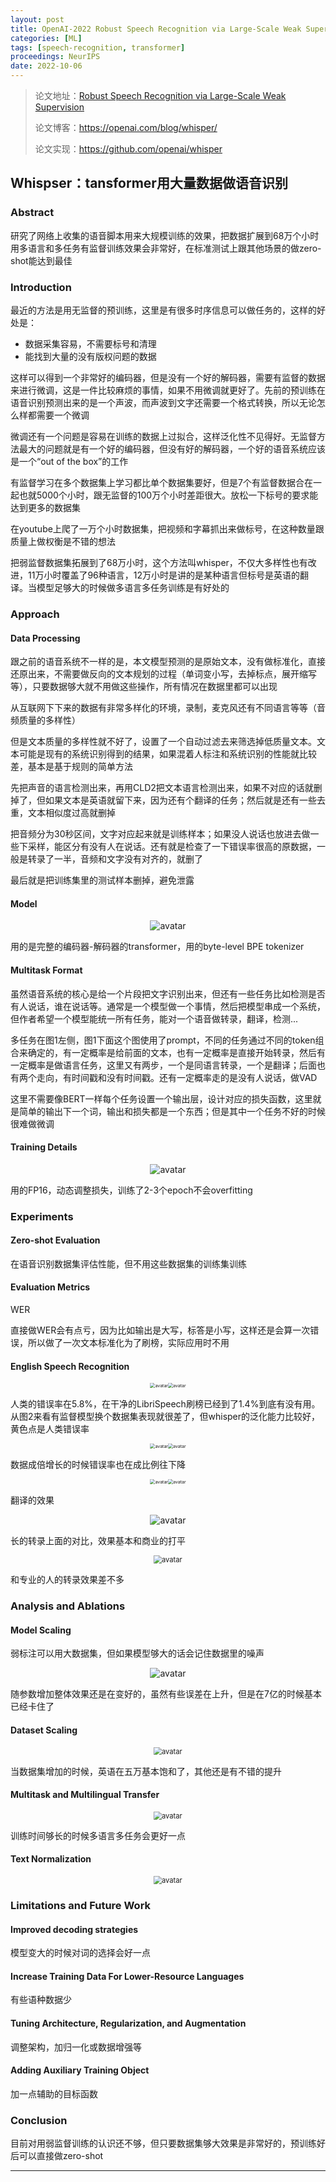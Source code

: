 ```yaml
---
layout: post
title: OpenAI-2022 Robust Speech Recognition via Large-Scale Weak Supervision
categories: [ML]
tags: [speech-recognition, transformer]
proceedings: NeurIPS
date: 2022-10-06
---
```


> 论文地址：[Robust Speech Recognition via Large-Scale Weak Supervision](https://cdn.openai.com/papers/whisper.pdf)
>
> 论文博客：<https://openai.com/blog/whisper/>
>
> 论文实现：<https://github.com/openai/whisper>

## Whispser：tansformer用大量数据做语音识别

### Abstract

研究了网络上收集的语音脚本用来大规模训练的效果，把数据扩展到68万个小时用多语言和多任务有监督训练效果会非常好，在标准测试上跟其他场景的做zero-shot能达到最佳

### Introduction

最近的方法是用无监督的预训练，这里是有很多时序信息可以做任务的，这样的好处是：

- 数据采集容易，不需要标号和清理
- 能找到大量的没有版权问题的数据

这样可以得到一个非常好的编码器，但是没有一个好的解码器，需要有监督的数据来进行微调，这是一件比较麻烦的事情，如果不用微调就更好了。先前的预训练在语音识别预测出来的是一个声波，而声波到文字还需要一个格式转换，所以无论怎么样都需要一个微调

微调还有一个问题是容易在训练的数据上过拟合，这样泛化性不见得好。无监督方法最大的问题就是有一个好的编码器，但没有好的解码器，一个好的语音系统应该是一个“out of the box”的工作

有监督学习在多个数据集上学习都比单个数据集要好，但是7个有监督数据合在一起也就5000个小时，跟无监督的100万个小时差距很大。放松一下标号的要求能达到更多的数据集

在youtube上爬了一万个小时数据集，把视频和字幕抓出来做标号，在这种数量跟质量上做权衡是不错的想法

把弱监督数据集拓展到了68万小时，这个方法叫whisper，不仅大多样性也有改进，11万小时覆盖了96种语言，12万小时是讲的是某种语言但标号是英语的翻译。当模型足够大的时候做多语言多任务训练是有好处的

### Approach

#### Data Processing

跟之前的语音系统不一样的是，本文模型预测的是原始文本，没有做标准化，直接还原出来，不需要做反向的文本规划的过程（单词变小写，去掉标点，展开缩写等），只要数据够大就不用做这些操作，所有情况在数据里都可以出现

从互联网下下来的数据有非常多样化的环境，录制，麦克风还有不同语言等等（音频质量的多样性）

但是文本质量的多样性就不好了，设置了一个自动过滤去来筛选掉低质量文本。文本可能是现有的系统识别得到的结果，如果混着人标注和系统识别的性能就比较差，基本是基于规则的简单方法

先把声音的语言检测出来，再用CLD2把文本语言检测出来，如果不对应的话就删掉了，但如果文本是英语就留下来，因为还有个翻译的任务；然后就是还有一些去重，文本相似度过高就删掉

把音频分为30秒区间，文字对应起来就是训练样本；如果没人说话也放进去做一些下采样，能区分有没有人在说话。还有就是检查了一下错误率很高的原数据，一般是转录了一半，音频和文字没有对齐的，就删了

最后就是把训练集里的测试样本删掉，避免泄露

#### Model

<div align="center" style="float:center"><img src="https://blog-img-1259433191.cos.ap-shanghai.myqcloud.com/Whispser/fig1.png" alt="avatar" style="zoom:100%;" /></div>

用的是完整的编码器-解码器的transformer，用的byte-level BPE tokenizer

#### Multitask Format

虽然语音系统的核心是给一个片段把文字识别出来，但还有一些任务比如检测是否有人说话，谁在说话等。通常是一个模型做一个事情，然后把模型串成一个系统，但作者希望一个模型能统一所有任务，能对一个语音做转录，翻译，检测...

多任务在图1左侧，图1下面这个图使用了prompt，不同的任务通过不同的token组合来确定的，有一定概率是给前面的文本，也有一定概率是直接开始转录，然后有一定概率是做语言任务，这里又有两步，一个是同语言转录，一个是翻译；后面也有两个走向，有时间戳和没有时间戳。还有一定概率走的是没有人说话，做VAD

这里不需要像BERT一样每个任务设置一个输出层，设计对应的损失函数，这里就是简单的输出下一个词，输出和损失都是一个东西；但是其中一个任务不好的时候很难做微调

#### Training Details

<div align="center" style="float:center"><img src="https://blog-img-1259433191.cos.ap-shanghai.myqcloud.com/Whispser/tab1.png" alt="avatar" style="zoom:100%;" /></div>

用的FP16，动态调整损失，训练了2-3个epoch不会overfitting

### Experiments

#### Zero-shot Evaluation

在语音识别数据集评估性能，但不用这些数据集的训练集训练

#### Evaluation Metrics

WER

直接做WER会有点亏，因为比如输出是大写，标答是小写，这样还是会算一次错误，所以做了一次文本标准化为了刷榜，实际应用时不用

#### English Speech Recognition

<div align="center" style="float:center"><img src="https://blog-img-1259433191.cos.ap-shanghai.myqcloud.com/Whispser/fig2.png" alt="avatar" style="zoom:50%;" /><img src="https://blog-img-1259433191.cos.ap-shanghai.myqcloud.com/Whispser/tab2.png" alt="avatar" style="zoom:50%;" /></div>

人类的错误率在5.8%，在干净的LibriSpeech刷榜已经到了1.4%到底有没有用。从图2来看有监督模型换个数据集表现就很差了，但whisper的泛化能力比较好，黄色点是人类错误率

<div align="center" style="float:center"><img src="https://blog-img-1259433191.cos.ap-shanghai.myqcloud.com/Whispser/fig3.png" alt="avatar" style="zoom:50%;" /><img src="https://blog-img-1259433191.cos.ap-shanghai.myqcloud.com/Whispser/tab3.png" alt="avatar" style="zoom:50%;" /></div>

数据成倍增长的时候错误率也在成比例往下降

<div align="center" style="float:center"><img src="https://blog-img-1259433191.cos.ap-shanghai.myqcloud.com/Whispser/fig4.png" alt="avatar" style="zoom:50%;" /><img src="https://blog-img-1259433191.cos.ap-shanghai.myqcloud.com/Whispser/tab4.png" alt="avatar" style="zoom:50%;" /></div>

翻译的效果

<div align="center" style="float:center"><img src="https://blog-img-1259433191.cos.ap-shanghai.myqcloud.com/Whispser/fig6.png" alt="avatar" style="zoom:100%;" /></div>

长的转录上面的对比，效果基本和商业的打平

<div align="center" style="float:center"><img src="https://blog-img-1259433191.cos.ap-shanghai.myqcloud.com/Whispser/fig7.png" alt="avatar" style="zoom:80%;" /></div>

和专业的人的转录效果差不多

### Analysis and Ablations

#### Model Scaling

弱标注可以用大数据集，但如果模型够大的话会记住数据里的噪声

<div align="center" style="float:center"><img src="https://blog-img-1259433191.cos.ap-shanghai.myqcloud.com/Whispser/fig8.png" alt="avatar" style="zoom:100%;" /></div>

随参数增加整体效果还是在变好的，虽然有些误差在上升，但是在7亿的时候基本已经卡住了

#### Dataset Scaling

<div align="center" style="float:center"><img src="https://blog-img-1259433191.cos.ap-shanghai.myqcloud.com/Whispser/tab6.png" alt="avatar" style="zoom:80%;" /></div>

当数据集增加的时候，英语在五万基本饱和了，其他还是有不错的提升

#### Multitask and Multilingual Transfer

<div align="center" style="float:center"><img src="https://blog-img-1259433191.cos.ap-shanghai.myqcloud.com/Whispser/fig9.png" alt="avatar" style="zoom:80%;" /></div>

训练时间够长的时候多语言多任务会更好一点

#### Text Normalization

<div align="center" style="float:center"><img src="https://blog-img-1259433191.cos.ap-shanghai.myqcloud.com/Whispser/fig10.png" alt="avatar" style="zoom:80%;" /></div>

### Limitations and Future Work

#### Improved decoding strategies

模型变大的时候对词的选择会好一点

#### Increase Training Data For Lower-Resource Languages

有些语种数据少

#### Tuning Architecture, Regularization, and Augmentation

调整架构，加归一化或数据增强等

#### Adding Auxiliary Training Object

加一点辅助的目标函数

### Conclusion

目前对用弱监督训练的认识还不够，但只要数据集够大效果是非常好的，预训练好后可以直接做zero-shot

<HR align=left color=#987cb9 SIZE=1>